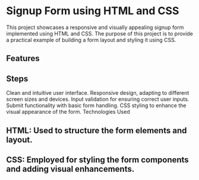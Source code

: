 # Signup Form using HTML and CSS
This project showcases a responsive and visually appealing signup form implemented using HTML and CSS. The purpose of this project is to provide a practical example of building a form layout and styling it using CSS.

## Features
## Steps
Clean and intuitive user interface.
Responsive design, adapting to different screen sizes and devices.
Input validation for ensuring correct user inputs.
Submit functionality with basic form handling.
CSS styling to enhance the visual appearance of the form.
Technologies Used
## HTML: Used to structure the form elements and layout.
## CSS: Employed for styling the form components and adding visual enhancements.
